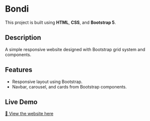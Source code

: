 # Bondi

This project is built using **HTML**, **CSS**, and **Bootstrap 5**.

## Description
A simple responsive website designed with Bootstrap grid system and components.

## Features
- Responsive layout using Bootstrap.
- Navbar, carousel, and cards from Bootstrap components.

## Live Demo
[🔗 View the website here]( https://olaabodouh.github.io/Bondi/)
